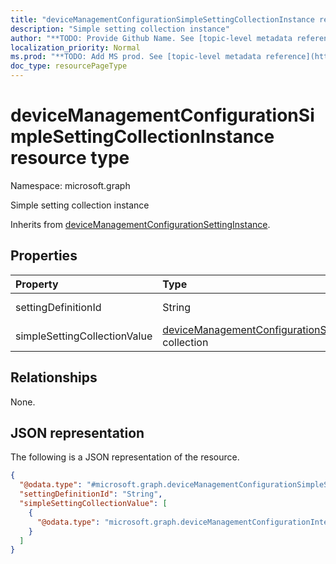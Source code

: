 ```yaml
---
title: "deviceManagementConfigurationSimpleSettingCollectionInstance resource type"
description: "Simple setting collection instance"
author: "**TODO: Provide Github Name. See [topic-level metadata reference](https://msgo.azurewebsites.net/add/document/guidelines/metadata.html#topic-level-metadata)**"
localization_priority: Normal
ms.prod: "**TODO: Add MS prod. See [topic-level metadata reference](https://msgo.azurewebsites.net/add/document/guidelines/metadata.html#topic-level-metadata)**"
doc_type: resourcePageType
---
```


# deviceManagementConfigurationSimpleSettingCollectionInstance resource type

Namespace: microsoft.graph



Simple setting collection instance


Inherits from [deviceManagementConfigurationSettingInstance](../resources/devicemanagementconfigurationsettinginstance.md).

## Properties
|Property|Type|Description|
|:---|:---|:---|
|settingDefinitionId|String|Setting Definition Id Inherited from [deviceManagementConfigurationSettingInstance](../resources/devicemanagementconfigurationsettinginstance.md)|
|simpleSettingCollectionValue|[deviceManagementConfigurationSimpleSettingValue](../resources/devicemanagementconfigurationsimplesettingvalue.md) collection|Simple setting collection instance value|

## Relationships
None.

## JSON representation
The following is a JSON representation of the resource.
<!-- {
  "blockType": "resource",
  "@odata.type": "microsoft.graph.deviceManagementConfigurationSimpleSettingCollectionInstance"
}
-->
``` json
{
  "@odata.type": "#microsoft.graph.deviceManagementConfigurationSimpleSettingCollectionInstance",
  "settingDefinitionId": "String",
  "simpleSettingCollectionValue": [
    {
      "@odata.type": "microsoft.graph.deviceManagementConfigurationIntegerSettingValue"
    }
  ]
}
```

